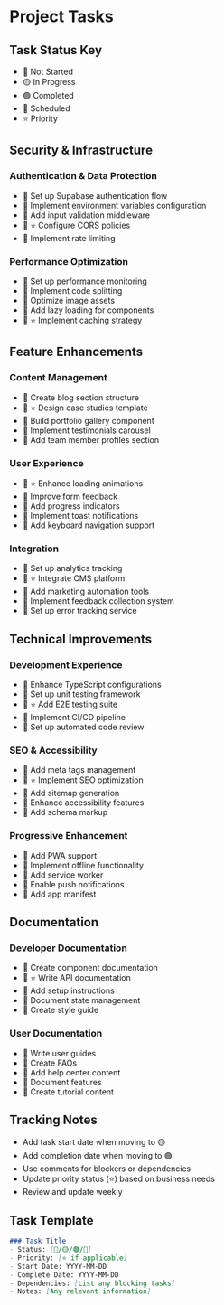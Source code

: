 # Project Tasks

## Task Status Key
- 🔴 Not Started
- 🟡 In Progress
- 🟢 Completed
- 📅 Scheduled
- ⭐ Priority

## Security & Infrastructure
### Authentication & Data Protection
- 🔴 Set up Supabase authentication flow
- 🔴 Implement environment variables configuration
- 🔴 Add input validation middleware
- 🔴 ⭐ Configure CORS policies
- 🔴 Implement rate limiting

### Performance Optimization
- 🔴 Set up performance monitoring
- 🔴 Implement code splitting
- 🔴 Optimize image assets
- 🔴 Add lazy loading for components
- 🔴 ⭐ Implement caching strategy

## Feature Enhancements
### Content Management
- 🔴 Create blog section structure
- 🔴 ⭐ Design case studies template
- 🔴 Build portfolio gallery component
- 🔴 Implement testimonials carousel
- 🔴 Add team member profiles section

### User Experience
- 🔴 ⭐ Enhance loading animations
- 🔴 Improve form feedback
- 🔴 Add progress indicators
- 🔴 Implement toast notifications
- 🔴 Add keyboard navigation support

### Integration
- 🔴 Set up analytics tracking
- 🔴 ⭐ Integrate CMS platform
- 🔴 Add marketing automation tools
- 🔴 Implement feedback collection system
- 🔴 Set up error tracking service

## Technical Improvements
### Development Experience
- 🔴 Enhance TypeScript configurations
- 🔴 Set up unit testing framework
- 🔴 ⭐ Add E2E testing suite
- 🔴 Implement CI/CD pipeline
- 🔴 Set up automated code review

### SEO & Accessibility
- 🔴 Add meta tags management
- 🔴 ⭐ Implement SEO optimization
- 🔴 Add sitemap generation
- 🔴 Enhance accessibility features
- 🔴 Add schema markup

### Progressive Enhancement
- 🔴 Add PWA support
- 🔴 Implement offline functionality
- 🔴 Add service worker
- 🔴 Enable push notifications
- 🔴 Add app manifest

## Documentation
### Developer Documentation
- 🔴 Create component documentation
- 🔴 ⭐ Write API documentation
- 🔴 Add setup instructions
- 🔴 Document state management
- 🔴 Create style guide

### User Documentation
- 🔴 Write user guides
- 🔴 Create FAQs
- 🔴 Add help center content
- 🔴 Document features
- 🔴 Create tutorial content

## Tracking Notes
- Add task start date when moving to 🟡
- Add completion date when moving to 🟢
- Use comments for blockers or dependencies
- Update priority status (⭐) based on business needs
- Review and update weekly

## Task Template
```markdown
### Task Title
- Status: [🔴/🟡/🟢/📅]
- Priority: [⭐ if applicable]
- Start Date: YYYY-MM-DD
- Complete Date: YYYY-MM-DD
- Dependencies: [List any blocking tasks]
- Notes: [Any relevant information]
```
